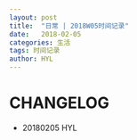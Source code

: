 ```yaml
---
layout: post
title:  "日常 | 2018W05时间记录"
date:   2018-02-05
categories: 生活
tags: 时间记录
author: HYL
---
```


 
 # CHANGELOG
 - 20180205 HYL
